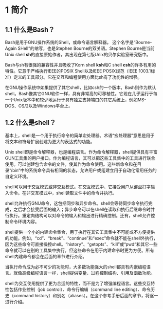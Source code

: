 # 1 简介

## 1.1 什么是Bash？

Bash是用于GNU操作系统的Shell，或命令语言解释器。
这个名字是“Bourne-Again SHell”的缩写，也是Stephen Bourne的双关语。Stephen Bourne是当前Unix shell **sh**的直接原始作者，其出现在第七版Unix的贝尔实验室研究版中。

Bash与sh有很强的兼容性并且吸收了Korn shell **ksh**和C shell **csh**的许多有用的特性。它意于严格执行IEEE的POSIX Shell以及IEEE POSIX规范（IEEE 1003.1标准）定义的工具部分。它在交互和编程使用方面比sh有了功能性的增强。

在GNU操作系统中如果提供了其它shell，比如csh的一个版本，Bash则作为默认shell。Bash像其它GNU软件一样，具有非常高的可移植性。它现在几乎运行于每一个Unix版本中和较少地运行于具有独立支持端口的其它系统上，例如MS-DOS、OS/2以及Windows平台上。

## 1.2 什么是shell？

基本上，shell是一个用于执行命令的简单宏处理器。术语“宏处理器”意思是用于将文本和符号扩展创建为更大的表达式的功能。

Unix shell即是命令解释器，也是编程语言。作为命令解释器，shell提供具有丰富GUN工具集的用户接口。作为编程语言，其可以把这些工具集中的工具进行联合使用。可以创建包含命令的文件，使其作为命令使用。这些新命令和在目录“/bin”中的系统命令具有相同的状态，允许用户或组建立用于自动化常用任务的自定义环境。

shell可以用于交互模式或非交互模式。在交互模式中，它接受用户从键盘打字输入命令。在非交互模式中，shell读取文件中的命令并执行。

shell允许执行GNU命令，这包括同步和异步命令。shell会等待同步命令执行完成，之后才会接受后面的输入；异步命令可以在shell在读取和执行后继命令时并行执行。重定向结构可以对命令的输入和输出进行精确控制。还有，shell允许控制命令环境内容。

shell提供一个小的内建命令集合，用于执行在其它工具集中不可能或不方便提供的功能。例如，“cd”、“break”、“continue”和“exec”命令就不能在shell外执行，因为这些命令可直接操控shell。“history”、“getopts”、“kill”或“pwd”和其它一些命令就可以在别的工具集中执行，但这些命令在用于内建命令时更为方便。所有shell内建命令都会在后面的章节进行介绍。

当执行命令成为必不可少的功能时，大多数功能强大的shell都具有内嵌编程语言。就像高级编程语言一样，shell提供变量、过程控制结构、引用及函数功能。

shell为交互使用提供了更为合适的特性，而不是为了增强编程语言。这些交互特性包括作业控制（job control）、命令行编辑（command line editing）、命令历史（command history）和别名（aliases）。在这个参考手册后面的章节，将逐一进行介绍。